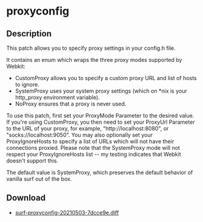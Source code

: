 proxyconfig
===========

Description
-----------

This patch allows you to specify proxy settings in your config.h file.

It contains an enum which wraps the three proxy modes supported by Webkit:

* CustomProxy allows you to specify a custom proxy URL and list of hosts to ignore.
* SystemProxy uses your system proxy settings (which on *nix is your http_proxy environment variable).
* NoProxy ensures that a proxy is never used.

To use this patch, first set your ProxyMode Parameter to the desired value.
If you're using CustomProxy, you then need to set your ProxyUrl Parameter to the URL of your proxy, for example, "http://localhost:8080", or "socks://localhost:9050".
You may also optionally set your ProxyIgnoreHosts to specify a list of URLs which will not have their connections proxied. Please note that the SystemProxy mode will not respect your ProxyIgnoreHosts list -- my testing indicates that Webkit doesn't support this.

The default value is SystemProxy, which preserves the default behavior of vanilla surf out of the box.

Download
--------

* [surf-proxyconfig-20210503-7dcce9e.diff](surf-proxyconfig-20210503-7dcce9e.diff)

